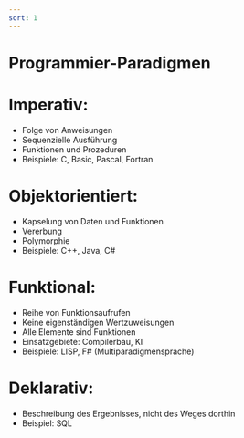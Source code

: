 ```yaml
---
sort: 1
---
```


# Programmier-Paradigmen 

# Imperativ:
- Folge von Anweisungen
- Sequenzielle Ausführung
- Funktionen und Prozeduren
- Beispiele: C, Basic, Pascal, Fortran

# Objektorientiert:
- Kapselung von Daten und Funktionen
- Vererbung
- Polymorphie 
- Beispiele: C++, Java, C#

# Funktional:
- Reihe von Funktionsaufrufen
- Keine eigenständigen Wertzuweisungen
- Alle Elemente sind Funktionen
- Einsatzgebiete: Compilerbau, KI
- Beispiele: LISP, F# (Multiparadigmensprache)

# Deklarativ:
- Beschreibung des Ergebnisses, nicht des Weges dorthin
- Beispiel: SQL

